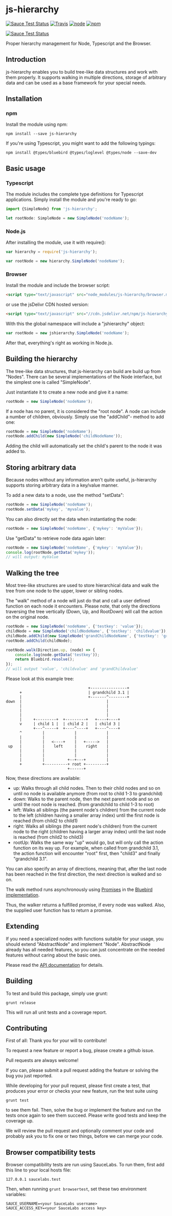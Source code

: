 # js-hierarchy

[![Sauce Test Status](https://saucelabs.com/buildstatus/js-hierarchy)](https://saucelabs.com/u/dodevops)
[![Travis](https://img.shields.io/travis/dodevops/js-hierarchy.svg)](https://travis-ci.org/dodevops/js-hierarchy)
[![node](https://img.shields.io/node/v/js-hierarchy.svg)](https://www.npmjs.com/package/js-hierarchy)
[![npm](https://img.shields.io/npm/v/js-hierarchy.svg)](https://www.npmjs.com/package/js-hierarchy)

[![Sauce Test Status](https://saucelabs.com/browser-matrix/js-hierarchy.svg)](https://saucelabs.com/u/js-hierarchy)

Proper hierarchy management for Node, Typescript and the Browser.

## Introduction

js-hierarchy enables you to build tree-like data structures and work
with them properly. It supports walking in multiple directions,
storage of arbitrary data and can be used as a base framework for
your special needs.

## Installation

### npm

Install the module using npm:

    npm install --save js-hierarchy

If you're using Typescript, you might want to add the following typings:

    npm install @types/bluebird @types/loglevel @types/node --save-dev

## Basic usage

### Typescript

The module includes the complete type definitions for Typescript
applications. Simply install the module and you're ready to go:

```typescript
import {SimpleNode} from 'js-hierarchy';

let rootNode: SimpleNode = new SimpleNode('nodeName');
```

### Node.js

After installing the module, use it with require():

```javascript
var hierarchy = require('js-hierarchy');

var rootNode = new hierarchy.SimpleNode('nodeName');
```

### Browser

Install the module and include the browser script:

```html
<script type="text/javascript" src="node_modules/js-hierarchy/browser.min.js"></script>
```

or use the jsDelivr CDN hosted version:
```html
<script type="text/javascript" src="//cdn.jsdelivr.net/npm/js-hierarchy/browser.min.js"></script>
```

With this the global namespace will include a "jshierarchy" object:

```javascript
var rootNode = new jshierarchy.SimpleNode('nodeName');
```

After that, everything's right as working in Node.js.

## Building the hierarchy

The tree-like data structures, that js-hierarchy can build are build
up from "Nodes". There can be several implementations of the Node
interface, but the simplest one is called "SimpleNode".

Just instantiate it to create a new node and give it a name:

```javascript
rootNode = new SimpleNode('nodeName');
```

If a node has no parent, it is considered the "root node". A node can
include a number of children, obviously. Simply use the "addChild"-
method to add one:

```javascript
rootNode = new SimpleNode('nodeName');
rootNode.addChild(new SimpleNode('childNodeName'));
```

Adding the child will automatically set the child's parent to
the node it was added to.

## Storing arbitrary data

Because nodes without any information aren't quite useful, js-hierarchy
supports storing arbitrary data in a key/value manner.

To add a new data to a node, use the method "setData":

```javascript
rootNode = new SimpleNode('nodeName');
rootNode.setData('mykey', 'myvalue');
```

You can also directly set the data when instantiating the node:

```javascript
rootNode = new SimpleNode('nodeName', {'mykey': 'myValue'});
```

Use "getData" to retrieve node data again later:

```javascript
rootNode = new SimpleNode('nodeName', {'mykey': 'myValue'});
console.log(rootNode.getData('mykey'));
// will output: myValue
```

## Walking the tree

Most tree-like structures are used to store hierarchical data
and walk the tree from one node to the upper, lower or sibling nodes.

The "walk" method of a node will just do that and call a user
defined function on each node it encounters. Please note, that only the
directions traversing the tree vertically (Down, Up, and RootDown)
will call the action on the original node.

```javascript
rootNode = new SimpleNode('nodeName', {'testkey': 'value'});
childNode = new SimpleNode('childNodeName', {'testkey': 'childvalue'});
childNode.addChild(new SimpleNode('grandChildNodeName', {'testkey': 'grandChildvalue'}));
rootNode.addChild(childNode);

rootNode.walk(Direction.up, (node) => {
    console.log(node.getData('testkey'));
    return Bluebird.resolve();
});
// will output 'value', 'childvalue' and 'grandChildvalue'
```

Please look at this example tree:

```
                                    +----------------+
      +                             | grandchild 3.1 |
      |                             +-------^--------+
down  |                                     |
      |                                     |
      |                                     |
      |                                     |
      |     +---------+  +---------+   +----+----+
      v     | child 1 |  | child 2 |   | child 3 |
            +---^-----+  +----^----+   +----^----+
      ^         |             |             |
      |         |             |             |
      |         |   <----+    |   +----->   |
 up   |         |    left     |    right    |
      |         |             |             |
      |         |             |             |
      |         |          +--+---+         |
      +         +----------+ root +---------+
                           +------+
```

Now, these directions are available:

* up: Walks through all child nodes. Then to their child nodes and
  so on until no node is available anymore (from root to child 1-3
  to grandchild)
* down: Walks to the parent node, then the next parent node and so on
  until the root node is reached. (from grandchild to child 1-3 to root)
* left: Walks all siblings (the parent node's children) from the current
  node to the left (children having a smaller array index) until the
  first node is reached (from child2 to child1)
* right: Walks all siblings (the parent node's children) from the current
  node to the right (children having a larger array index) until the
  last node is reached (from child2 to child3)
* rootUp: Walks the same way "up" would go, but will only call the action
  function on its way up. For example, when called from grandchild 3.1, the
  action function will encounter "root" first, then "child3" and finally
  "grandchild 3.1".

You can also specify an array of directions, meaning that, after the
last node has been reached in the first direction, the next direction
is walked and so on.

The walk method runs asynchronously using [Promises](https://promisesaplus.com/)
in the [Bluebird implementation](http://bluebirdjs.com/docs/getting-started.html).

Thus, the walker returns a fulfilled promise, if every node was walked. Also, the
supplied user function has to return a promise.

## Extending

If you need a specialized nodes with functions suitable for your
usage, you should extend "AbstractNode" and implement "Node".
AbstractNode already has all needed features, so you can just
concentrate on the needed features without caring about the basic
ones.

Please read the
[API documentation](https://dodevops.github.io/js-hierarchy/doc/) for details.

## Building

To test and build this package, simply use grunt:

    grunt release

This will run all unit tests and a coverage report.

## Contributing

First of all: Thank you for your will to contribute!

To request a new feature or report a bug, please
create a github issue.

Pull requests are always welcome!

If you can, please submit a pull request adding the feature
or solving the bug you just reported.

While developing for your pull request, please first create a test, that
produces your error or checks your new feature, run the test suite
using

    grunt test

to see them fail. Then, solve the bug or implement the feature and
run the tests once again to see them succeed. Please write good tests
and keep the coverage up.

We will review the pull request and optionally comment your code
and probably ask you to fix one or two things, before we can merge
your code.

## Browser compatibility tests

Browser compatibility tests are run using SauceLabs. To run them,
first add this line to your local hosts file:

    127.0.0.1 saucelabs.test

Then, when running ```grunt browsertest```, set these two environment
variables:

    SAUCE_USERNAME=<your SauceLabs username>
    SAUCE_ACCESS_KEY=<your SauceLabs access key>